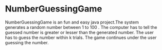 # NumberGuessingGame

NumberGuessingGame is an fun and easy java project.The system generates a random number between 1 to 100 .
The computer has to tell the guessed number is greater or lesser than the generated number.
The user has to guess the number within k trials.
The game continues under the user guessing the number.
